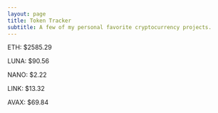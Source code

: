 ```yaml
---
layout: page
title: Token Tracker
subtitle: A few of my personal favorite cryptocurrency projects.
---
```


<!--BEGINCRYPTOINPUT-->
ETH: $2585.29

LUNA: $90.56

NANO: $2.22

LINK: $13.32

AVAX: $69.84

<!--ENDCRYPTOINPUT-->
